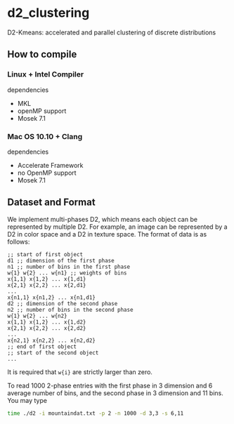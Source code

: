 d2_clustering
=============

D2-Kmeans: accelerated and parallel clustering of discrete distributions

## How to compile

### Linux + Intel Compiler

dependencies

 - MKL
 - openMP support
 - Mosek 7.1

### Mac OS 10.10 + Clang

dependencies

 - Accelerate Framework
 - no OpenMP support
 - Mosek 7.1


## Dataset and Format
We implement multi-phases D2, which means each object can be represented
by multiple D2. For example, an image can be represented by a D2 in color
space and a D2 in texture space. The format of data is as follows:
```emacs-lisp
;; start of first object
d1 ;; dimension of the first phase
n1 ;; number of bins in the first phase
w{1} w{2} ... w{n1} ;; weights of bins
x{1,1} x{1,2} ... x{1,d1}
x{2,1} x{2,2} ... x{2,d1}
...
x{n1,1} x{n1,2} ... x{n1,d1}
d2 ;; dimension of the second phase
n2 ;; number of bins in the second phase
w{1} w{2} ... w{n2} 
x{1,1} x{1,2} ... x{1,d2}
x{2,1} x{2,2} ... x{2,d2}
...
x{n2,1} x{n2,2} ... x{n2,d2}
;; end of first object
;; start of the second object
...
```
It is required that `w{i}` are strictly larger than zero.

To read 1000 2-phase entries with the first phase in 3 dimension
and 6 average number of bins, and the second phase  in 3 dimension
and 11 bins. You may type
```bash
time ./d2 -i mountaindat.txt -p 2 -n 1000 -d 3,3 -s 6,11
```
